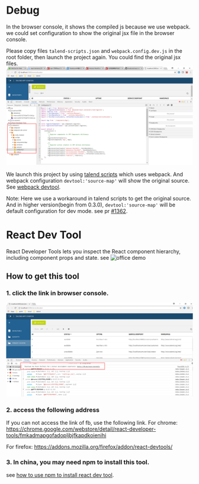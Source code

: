 # Debug
In the browser console, it shows the compiled js because we use webpack. we could set configuration to show the original jsx file in the browser console.

Please copy files `talend-scripts.json` and `webpack.config.dev.js` in the root folder, then launch the project again. You could find the original jsx files.
![original jsx](original-jsx.png)

We launch this project by using [talend scripts](https://github.com/Talend/ui/tree/master/packages/scripts) which uses webpack. And webpack configuration `devtool:'source-map'` will show the original source. See [webpack devtool](!https://webpack.js.org/configuration/devtool/#devtool).

Note: Here we use a workaround in talend scripts to get the original source. And in higher version(begin from 0.3.0), `devtool:'source-map'` will be default configuration for dev mode. see pr [#1362](!https://github.com/Talend/ui/pull/1362).

# React Dev Tool
React Developer Tools lets you inspect the React component hierarchy, including component props and state.
see ![office demo](https://raw.githubusercontent.com/facebook/react-devtools/master/images/devtools-full.gif)

## How to get this tool
### 1. click the link in browser console.
![link](react-devtool-01.png)


### 2. access the following address
If you can not access the link of fb, use the following link.
For chrome:
https://chrome.google.com/webstore/detail/react-developer-tools/fmkadmapgofadopljbjfkapdkoienihi

For firefox:
https://addons.mozilla.org/firefox/addon/react-devtools/

### 3. In china, you may need npm to install this tool.
see [how to use npm to install react dev tool](https://blog.csdn.net/wp_boom/article/details/79011177).
